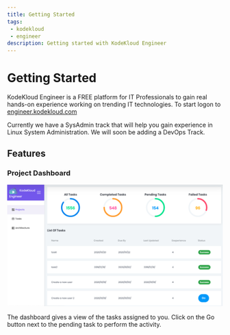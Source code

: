 ```yaml
---
title: Getting Started
tags: 
 - kodekloud
 - engineer
description: Getting started with KodeKloud Engineer
---
```


# Getting Started

KodeKloud Engineer is a FREE platform for IT Professionals to gain real hands-on experience working on trending IT 
technologies. To start logon to [engineer.kodekloud.com](engineer.kodekloud.com)

Currently we have a SysAdmin track that will help you gain experience in Linux System Administration. 
We will soon be adding a DevOps Track.

## Features

### Project Dashboard

![dashboard](images/dashboard.png)

The dashboard gives a view of the tasks assigned to you. Click on the Go button next to the pending task to 
perform the activity.